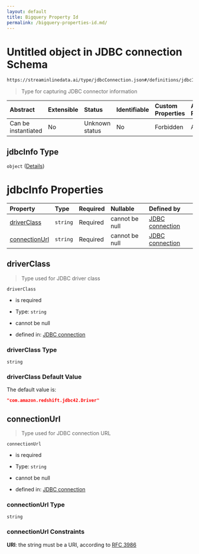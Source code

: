 ```yaml
---
layout: default
title: Bigquery Property Id
permalink: /bigquery-properties-id.md/
---
```

# Untitled object in JDBC connection Schema

```txt
https://streaminlinedata.ai/type/jdbcConnection.json#/definitions/jdbcInfo
```



> Type for capturing JDBC connector information

| Abstract            | Extensible | Status         | Identifiable | Custom Properties | Additional Properties | Access Restrictions | Defined In                                                                |
| :------------------ | :--------- | :------------- | :----------- | :---------------- | :-------------------- | :------------------ | :------------------------------------------------------------------------ |
| Can be instantiated | No         | Unknown status | No           | Forbidden         | Allowed               | none                | [jdbcConnection.json*](jdbcConnection.md "open original schema") |

## jdbcInfo Type

`object` ([Details](jdbcconnection-definitions-jdbcinfo.md))

# jdbcInfo Properties

| Property                        | Type     | Required | Nullable       | Defined by                                                                                                                                                           |
| :------------------------------ | :------- | :------- | :------------- | :------------------------------------------------------------------------------------------------------------------------------------------------------------------- |
| [driverClass](#driverclass)     | `string` | Required | cannot be null | [JDBC connection](jdbcconnection-definitions-driverclass.md "https://streaminlinedata.ai/type/jdbcConnection.json#/definitions/jdbcInfo/properties/driverClass")     |
| [connectionUrl](#connectionurl) | `string` | Required | cannot be null | [JDBC connection](jdbcconnection-definitions-connectionurl.md "https://streaminlinedata.ai/type/jdbcConnection.json#/definitions/jdbcInfo/properties/connectionUrl") |

## driverClass



> Type used for JDBC driver class

`driverClass`

*   is required

*   Type: `string`

*   cannot be null

*   defined in: [JDBC connection](jdbcconnection-definitions-driverclass.md "https://streaminlinedata.ai/type/jdbcConnection.json#/definitions/jdbcInfo/properties/driverClass")

### driverClass Type

`string`

### driverClass Default Value

The default value is:

```json
"com.amazon.redshift.jdbc42.Driver"
```

## connectionUrl



> Type used for JDBC connection URL

`connectionUrl`

*   is required

*   Type: `string`

*   cannot be null

*   defined in: [JDBC connection](jdbcconnection-definitions-connectionurl.md "https://streaminlinedata.ai/type/jdbcConnection.json#/definitions/jdbcInfo/properties/connectionUrl")

### connectionUrl Type

`string`

### connectionUrl Constraints

**URI**: the string must be a URI, according to [RFC 3986](https://tools.ietf.org/html/rfc3986 "check the specification")
